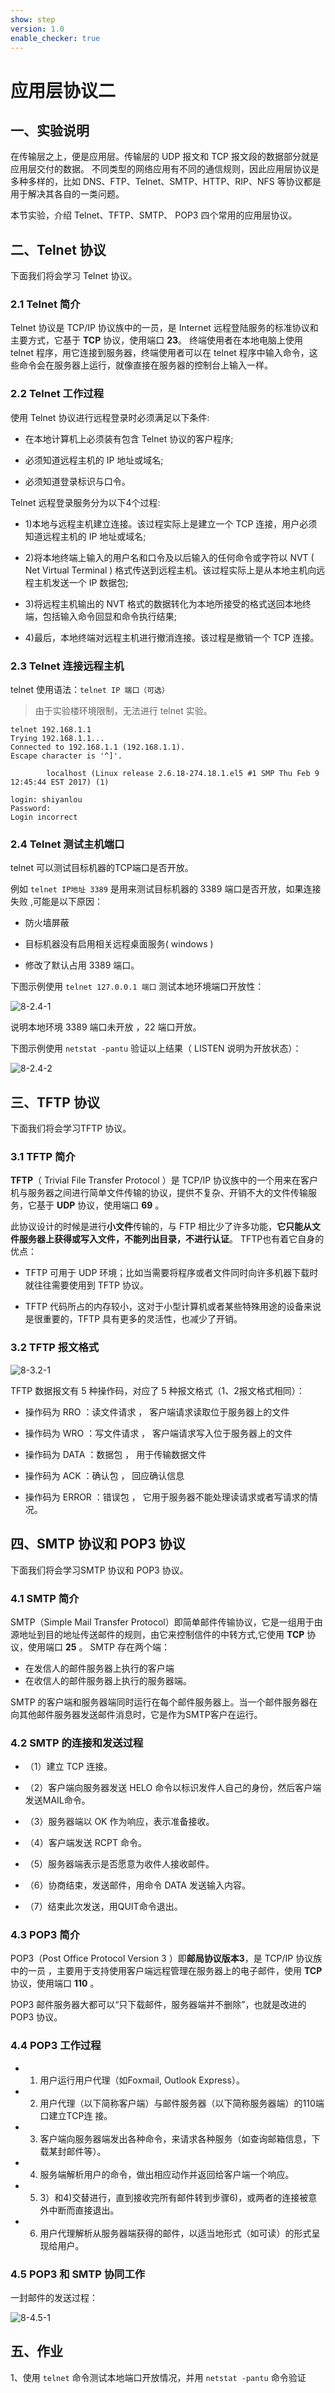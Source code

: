 ```yaml
---
show: step
version: 1.0
enable_checker: true
---
```

# 应用层协议二

## 一、实验说明

在传输层之上，便是应用层。传输层的 UDP 报文和 TCP 报文段的数据部分就是应用层交付的数据。
不同类型的网络应用有不同的通信规则，因此应用层协议是多种多样的，比如 DNS、FTP、Telnet、SMTP、HTTP、RIP、NFS 等协议都是用于解决其各自的一类问题。

本节实验，介绍 Telnet、TFTP、SMTP、 POP3 四个常用的应用层协议。

## 二、Telnet 协议

下面我们将会学习 Telnet 协议。

### 2.1 Telnet 简介

Telnet 协议是 TCP/IP 协议族中的一员，是 Internet 远程登陆服务的标准协议和主要方式，它基于 **TCP** 协议，使用端口 **23**。
终端使用者在本地电脑上使用 telnet 程序，用它连接到服务器，终端使用者可以在 telnet 程序中输入命令，这些命令会在服务器上运行，就像直接在服务器的控制台上输入一样。

### 2.2 Telnet 工作过程

使用 Telnet 协议进行远程登录时必须满足以下条件:
- 在本地计算机上必须装有包含 Telnet 协议的客户程序;

- 必须知道远程主机的 IP 地址或域名;

- 必须知道登录标识与口令。

Telnet 远程登录服务分为以下4个过程:

- 1)本地与远程主机建立连接。该过程实际上是建立一个 TCP 连接，用户必须知道远程主机的 IP 地址或域名;

- 2)将本地终端上输入的用户名和口令及以后输入的任何命令或字符以 NVT ( Net Virtual Terminal ) 格式传送到远程主机。该过程实际上是从本地主机向远程主机发送一个 IP 数据包;

- 3)将远程主机输出的 NVT 格式的数据转化为本地所接受的格式送回本地终端，包括输入命令回显和命令执行结果;

- 4)最后，本地终端对远程主机进行撤消连接。该过程是撤销一个 TCP 连接。

### 2.3 Telnet 连接远程主机

telnet 使用语法：`telnet IP 端口（可选）`
>由于实验楼环境限制，无法进行 telnet 实验。

```
telnet 192.168.1.1
Trying 192.168.1.1...
Connected to 192.168.1.1 (192.168.1.1).
Escape character is '^]'.

        localhost (Linux release 2.6.18-274.18.1.el5 #1 SMP Thu Feb 9 12:45:44 EST 2017) (1)

login: shiyanlou
Password:
Login incorrect
```

### 2.4 Telnet 测试主机端口

telnet 可以测试目标机器的TCP端口是否开放。

例如 `telnet IP地址 3389` 是用来测试目标机器的 3389 端口是否开放，如果连接失败 ,可能是以下原因：
- 防火墙屏蔽

- 目标机器没有启用相关远程桌面服务( windows )

- 修改了默认占用 3389 端口。

下图示例使用 `telnet 127.0.0.1 端口` 测试本地环境端口开放性：

![8-2.4-1](https://doc.shiyanlou.com/document-uid454817labid3169timestamp1499154202552.png/wm)

说明本地环境 3389 端口未开放 ，22 端口开放。

下图示例使用 `netstat -pantu` 验证以上结果（ LISTEN 说明为开放状态）：

![8-2.4-2](https://doc.shiyanlou.com/document-uid454817labid3169timestamp1499154830402.png/wm)


## 三、TFTP 协议

下面我们将会学习TFTP 协议。

### 3.1 TFTP 简介

**TFTP**（ Trivial File Transfer Protocol ）是 TCP/IP 协议族中的一个用来在客户机与服务器之间进行简单文件传输的协议，提供不复杂、开销不大的文件传输服务，它基于 **UDP** 协议，使用端口 **69** 。

此协议设计的时候是进行**小文件**传输的，与 FTP 相比少了许多功能，**它只能从文件服务器上获得或写入文件，不能列出目录，不进行认证**。
TFTP也有着它自身的优点：
- TFTP 可用于 UDP 环境；比如当需要将程序或者文件同时向许多机器下载时就往往需要使用到 TFTP 协议。

- TFTP 代码所占的内存较小，这对于小型计算机或者某些特殊用途的设备来说是很重要的，TFTP 具有更多的灵活性，也减少了开销。

### 3.2 TFTP 报文格式

![8-3.2-1](https://doc.shiyanlou.com/document-uid454817labid3169timestamp1499158216368.png/wm)

TFTP 数据报文有 5 种操作码，对应了 5 种报文格式（1、2报文格式相同）：

- 操作码为 RRO ：读文件请求 ， 客户端请求读取位于服务器上的文件

- 操作码为 WRO ：写文件请求 ， 客户端请求写入位于服务器上的文件

- 操作码为 DATA ：数据包 ， 用于传输数据文件

- 操作码为 ACK ：确认包 ， 回应确认信息

- 操作码为 ERROR ：错误包 ， 它用于服务器不能处理读请求或者写请求的情况。

## 四、SMTP 协议和 POP3 协议

下面我们将会学习SMTP 协议和 POP3 协议。

### 4.1 SMTP 简介

SMTP（Simple Mail Transfer Protocol）即简单邮件传输协议，它是一组用于由源地址到目的地址传送邮件的规则，由它来控制信件的中转方式,它使用 **TCP** 协议，使用端口 **25** 。
SMTP 存在两个端：
- 在发信人的邮件服务器上执行的客户端
- 在收信人的邮件服务器上执行的服务器端。

SMTP 的客户端和服务器端同时运行在每个邮件服务器上。当一个邮件服务器在向其他邮件服务器发送邮件消息时，它是作为SMTP客户在运行。

### 4.2 SMTP 的连接和发送过程

- （1）建立 TCP 连接。

- （2）客户端向服务器发送 HELO 命令以标识发件人自己的身份，然后客户端发送MAIL命令。

- （3）服务器端以 OK 作为响应，表示准备接收。

- （4）客户端发送 RCPT 命令。

- （5）服务器端表示是否愿意为收件人接收邮件。

- （6）协商结束，发送邮件，用命令 DATA 发送输入内容。

- （7）结束此次发送，用QUIT命令退出。

### 4.3 POP3 简介

POP3（Post Office Protocol Version 3 ）即**邮局协议版本3**，是 TCP/IP 协议族中的一员 ，主要用于支持使用客户端远程管理在服务器上的电子邮件，使用 **TCP** 协议，使用端口 **110** 。

POP3 邮件服务器大都可以“只下载邮件，服务器端并不删除”，也就是改进的 POP3 协议。

### 4.4 POP3 工作过程

- 1) 用户运行用户代理（如Foxmail, Outlook Express）。

- 2) 用户代理（以下简称客户端）与邮件服务器（以下简称服务器端）的110端口建立TCP连 接。

- 3) 客户端向服务器端发出各种命令，来请求各种服务（如查询邮箱信息，下载某封邮件等）。

- 4) 服务端解析用户的命令，做出相应动作并返回给客户端一个响应。

- 5) 3）和4)交替进行，直到接收完所有邮件转到步骤6)，或两者的连接被意外中断而直接退出。

- 6) 用户代理解析从服务器端获得的邮件，以适当地形式（如可读）的形式呈现给用户。

### 4.5 POP3 和 SMTP 协同工作

一封邮件的发送过程：

![8-4.5-1](https://doc.shiyanlou.com/document-uid454817labid3169timestamp1499162689321.png/wm)


## 五、作业
1、使用 `telnet` 命令测试本地端口开放情况，并用 `netstat -pantu` 命令验证
